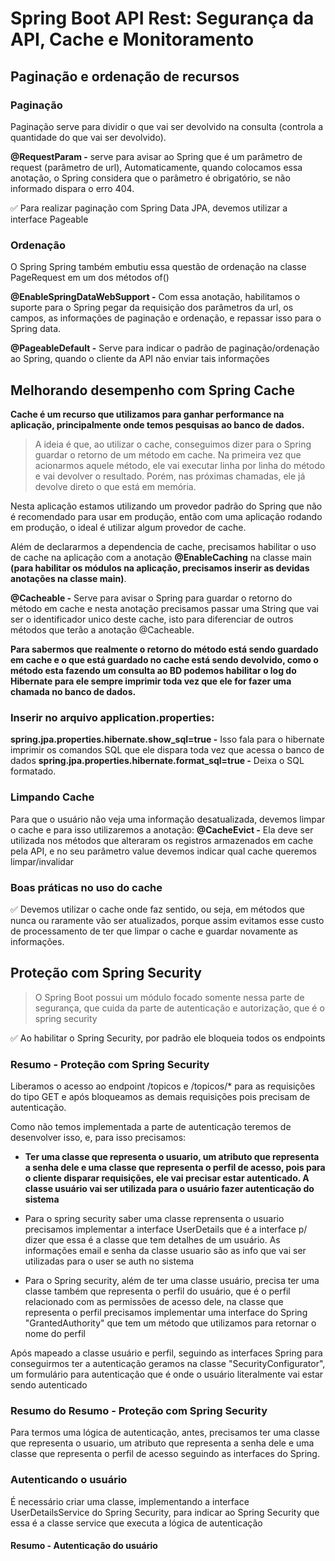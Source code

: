 # Spring Boot API Rest: Segurança da API, Cache e Monitoramento

## Paginação e ordenação de recursos

### Paginação

Paginação serve para dividir o que vai ser devolvido na consulta (controla a quantidade do que vai ser devolvido).

**@RequestParam -** serve para avisar ao Spring que é um parâmetro de request (parâmetro de url), Automaticamente,
quando colocamos essa anotação, o Spring considera que o parâmetro é obrigatório, se não informado dispara o erro 404.

✅ Para realizar paginação com Spring Data JPA, devemos utilizar a interface Pageable

### Ordenação

O Spring Spring também embutiu essa questão de ordenação na classe PageRequest em um dos métodos of()

**@EnableSpringDataWebSupport -** Com essa anotação, habilitamos o suporte para o Spring pegar da requisição dos
parâmetros da url, os campos, as informações de paginação e ordenação, e repassar isso para o Spring data.

**@PageableDefault -** Serve para indicar o padrão de paginação/ordenação ao Spring, quando o cliente da API não enviar
tais
informações

## Melhorando desempenho com Spring Cache

**Cache é um recurso que utilizamos para ganhar performance na aplicação, principalmente onde temos pesquisas ao banco
de dados.**

> A ideia é que, ao utilizar o cache, conseguimos dizer para o Spring guardar o retorno de um método em cache. Na
> primeira vez que acionarmos aquele método, ele vai executar linha por linha do método e vai devolver o resultado.
> Porém,
> nas próximas chamadas, ele já devolve direto o que está em memória.

Nesta aplicação estamos utilizando um provedor padrão do Spring que não é recomendado para usar em produção, então com
uma aplicação rodando em produção, o ideal é utilizar algum provedor de cache.

Além de declararmos a dependencia de cache, precisamos habilitar o uso de cache na aplicação com a anotação
**@EnableCaching** na classe main **(para habilitar os módulos na aplicação, precisamos inserir as devidas anotações na
classe main)**.

**@Cacheable -** Serve para avisar o Spring para guardar o retorno do método em cache e nesta anotação precisamos passar
uma String que vai ser o identificador unico deste cache, isto para diferenciar de outros métodos que terão a anotação
@Cacheable.

**Para sabermos que realmente o retorno do método está sendo guardado em cache e o que está guardado no cache está sendo
devolvido, como o método esta fazendo um consulta ao BD podemos habilitar o log do Hibernate para ele sempre imprimir
toda vez que ele for fazer uma chamada no banco de dados.**

### Inserir no arquivo application.properties:

**spring.jpa.properties.hibernate.show_sql=true -** Isso fala para o hibernate imprimir os comandos SQL que ele dispara
toda vez que acessa o banco de dados
**spring.jpa.properties.hibernate.format_sql=true -** Deixa o SQL formatado.

### Limpando Cache

Para que o usuário não veja uma informação desatualizada, devemos limpar o cache e para isso utilizaremos a anotação:
**@CacheEvict -** Ela deve ser utilizada nos métodos que alteraram os registros armazenados em cache pela API, e no seu
parâmetro value devemos indicar qual cache queremos limpar/invalidar

### Boas práticas no uso do cache

✅ Devemos utilizar o cache onde faz sentido, ou seja, em métodos que nunca ou raramente vão ser atualizados, porque
assim evitamos esse custo de
processamento de ter que limpar o cache e guardar novamente as informações.

## Proteção com Spring Security

> O Spring Boot possui um módulo focado somente nessa parte de segurança, que cuida da parte de autenticação e
> autorização, que é o spring security

✅ Ao habilitar o Spring Security, por padrão ele bloqueia todos os endpoints

### Resumo - Proteção com Spring Security

Liberamos o acesso ao endpoint /topicos e /topicos/* para as requisições do tipo GET e após bloqueamos as demais
requisições pois precisam de autenticação.

Como não temos implementada a parte de autenticação teremos de desenvolver isso, e, para isso precisamos:

- **Ter uma classe que representa o usuario, um atributo que representa a senha dele e uma classe que representa o
  perfil de acesso, pois para o cliente
  disparar requisições, ele vai precisar estar autenticado. A classe usuário vai ser utilizada para o usuário fazer
  autenticação do sistema**


- Para o spring security saber uma classe reprensenta o usuario precisamos implementar a interface UserDetails que é a
  interface p/ dizer que essa é a classe que tem detalhes de um usuário.
  As informações email e senha da classe usuario são as info que vai ser utilizadas para o user se auth no sistema


- Para o Spring security, além de ter uma classe usuário, precisa ter uma classe também que representa o perfil do
  usuário, que é o perfil relacionado com as permissões de acesso dele, na classe que representa o perfil precisamos
  implementar uma interface do Spring    "GrantedAuthority" que tem um método que utilizamos para retornar o nome do
  perfil

Após mapeado a classe usuário e perfil, seguindo as interfaces Spring para conseguirmos ter a autenticação geramos na
classe "SecurityConfigurator", um formulário para autenticação que é onde o usuário literalmente vai estar sendo
autenticado

### Resumo do Resumo - Proteção com Spring Security

Para termos uma lógica de autenticação, antes, precisamos ter uma classe que representa o usuario, um atributo que
representa a senha dele e uma classe que representa o perfil de acesso seguindo as interfaces do Spring.

### Autenticando o usuário

É necessário criar uma classe, implementando a interface UserDetailsService do Spring Security, para indicar ao Spring
Security que essa é a classe service que executa a lógica de autenticação

#### Resumo - Autenticação do usuário

